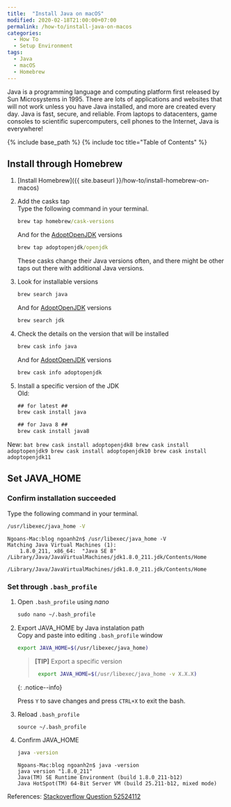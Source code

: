 ```yaml
---
title:  "Install Java on macOS"
modified: 2020-02-18T21:00:00+07:00
permalink: /how-to/install-java-on-macos
categories: 
  - How To
  - Setup Environment
tags:
  - Java
  - macOS
  - Homebrew
---
```


Java is a programming language and computing platform first released by Sun Microsystems in 1995. There are lots of applications and websites that will not work unless you have Java installed, and more are created every day. Java is fast, secure, and reliable. From laptops to datacenters, game consoles to scientific supercomputers, cell phones to the Internet, Java is everywhere!

{% include base_path %}
{% include toc title="Table of Contents" %}

## Install through Homebrew
1. [Install Homebrew]({{ site.baseurl }}/how-to/install-homebrew-on-macos)

2. Add the casks tap<br/>
Type the following command in your terminal.

    ```bat
    brew tap homebrew/cask-versions
    ```
    And for the [AdoptOpenJDK](https://github.com/AdoptOpenJDK/homebrew-openjdk) versions<br/>
    ```bat
    brew tap adoptopenjdk/openjdk
    ```
    These casks change their Java versions often, and there might be other taps out there with additional Java versions.

3. Look for installable versions

    ```bat
    brew search java
    ```
    And for [AdoptOpenJDK](https://github.com/AdoptOpenJDK/homebrew-openjdk) versions
    ```bat
    brew search jdk
    ```

4. Check the details on the version that will be installed

    ```bat
    brew cask info java
    ```
    And for [AdoptOpenJDK](https://github.com/AdoptOpenJDK/homebrew-openjdk) versions
    ```bat
    brew cask info adoptopenjdk
    ```

5. Install a specific version of the JDK<br/>
Old:
    ```bat
    ## for latest ##
    brew cask install java

    ## for Java 8 ##
    brew cask install java8
    ```
New:
    ```bat
    brew cask install adoptopenjdk8
    brew cask install adoptopenjdk9
    brew cask install adoptopenjdk10
    brew cask install adoptopenjdk11
    ```

## Set JAVA_HOME
### Confirm installation succeeded
Type the following command in your terminal.
```bat
/usr/libexec/java_home -V
```
```console
Ngoans-Mac:blog ngoanh2n$ /usr/libexec/java_home -V
Matching Java Virtual Machines (1):
    1.8.0_211, x86_64:	"Java SE 8"	/Library/Java/JavaVirtualMachines/jdk1.8.0_211.jdk/Contents/Home

/Library/Java/JavaVirtualMachines/jdk1.8.0_211.jdk/Contents/Home
```

### Set through `.bash_profile`
1. Open `.bash_profile` using *nano*

    ```bat
    sudo nano ~/.bash_profile
    ```

2. Export JAVA_HOME by Java instalation path<br/>
Copy and paste into editing `.bash_profile` window

    ```bash
    export JAVA_HOME=$(/usr/libexec/java_home)
    ```

    > **[TIP]** Export a specific version<br/>
    > ```bash
    >  export JAVA_HOME=$(/usr/libexec/java_home -v X.X.X)
    >  ```
    {: .notice--info}

    Press `Y` to save changes and press `CTRL+X` to exit the bash.

3. Reload `.bash_profile`

    ```bat
    source ~/.bash_profile
    ```

4. Confirm JAVA_HOME

    ```bat
    java -version
    ```
    ```console
    Ngoans-Mac:blog ngoanh2n$ java -version
    java version "1.8.0_211"
    Java(TM) SE Runtime Environment (build 1.8.0_211-b12)
    Java HotSpot(TM) 64-Bit Server VM (build 25.211-b12, mixed mode)
    ```

References: [Stackoverflow Question 52524112](https://stackoverflow.com/questions/52524112/how-do-i-install-java-on-mac-osx-allowing-version-switching)